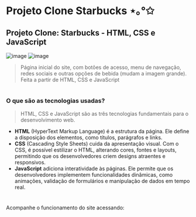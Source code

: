 # Projeto Clone Starbucks ⋆｡°✩

## Projeto Clone: Starbucks - HTML, CSS e JavaScript 

![image](https://github.com/user-attachments/assets/30f2a453-0521-4436-9ec9-5afdc145db0a)
<img alt="image" src="https://github.com/user-attachments/assets/e7ea6662-996f-4d8d-aa76-2cf710fc3ec3">
> Página inicial do site, com botões de acesso, menu de navegação, redes sociais e outras opções de bebida (mudam a imagem grande). Feita a partir de HTML, CSS e JavaScript
#
### O que são as tecnologias usadas?
> HTML, CSS e JavaScript são as três tecnologias fundamentais para o desenvolvimento web. 
- **HTML** (HyperText Markup Language) é a estrutura da página. Ele define a disposição dos elementos, como títulos, parágrafos e links. 
- **CSS** (Cascading Style Sheets) cuida da apresentação visual. Com o CSS, é possível estilizar o HTML, alterando cores, fontes e layouts, permitindo que os desenvolvedores criem designs atraentes e responsivos.
- **JavaScript** adiciona interatividade às páginas. Ele permite que os desenvolvedores implementem funcionalidades dinâmicas, como animações, validação de formulários e manipulação de dados em tempo real.
#
Acompanhe o funcionamento do site acessando:
